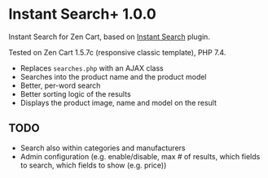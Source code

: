 # Instant Search+ 1.0.0
Instant Search for Zen Cart, based on [Instant Search](https://github.com/torvista/InstantSearch) plugin.

Tested on Zen Cart 1.5.7c (responsive classic template), PHP 7.4.

* Replaces `searches.php` with an AJAX class
* Searches into the product name and the product model
* Better, per-word search
* Better sorting logic of the results
* Displays the product image, name and model on the result

## TODO
* Search also within categories and manufacturers
* Admin configuration (e.g. enable/disable, max # of results, which fields to search, which fields to show (e.g. price))
